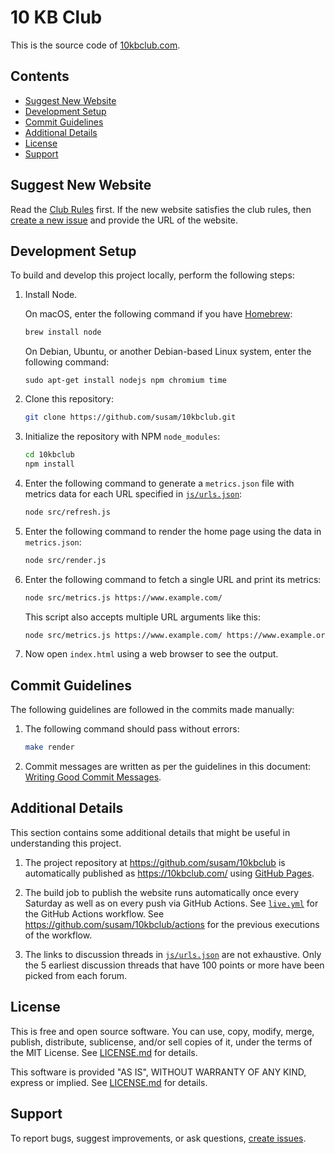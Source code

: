 10 KB Club
==========

This is the source code of [10kbclub.com][website].

[website]: https://10kbclub.com/


Contents
--------

* [Suggest New Website](#suggest-new-website)
* [Development Setup](#development-setup)
* [Commit Guidelines](#commit-guidelines)
* [Additional Details](#additional-details)
* [License](#license)
* [Support](#support)


Suggest New Website
-------------------

Read the [Club Rules][rules] first. If the new website satisfies the
club rules, then [create a new issue][new issue] and provide the URL of
the website.

[rules]: https://10kbclub.com/#club-rules
[new issue]: https://github.com/susam/10kbclub/issues/new


Development Setup
-----------------

To build and develop this project locally, perform the following steps:

 1. Install Node.

    On macOS, enter the following command if you have
    [Homebrew](https://brew.sh):

    ```sh
    brew install node
    ```

    On Debian, Ubuntu, or another Debian-based Linux system, enter the
    following command:

    ```
    sudo apt-get install nodejs npm chromium time
    ```

 2. Clone this repository:

    ```sh
    git clone https://github.com/susam/10kbclub.git
    ```

 3. Initialize the repository with NPM `node_modules`:

    ```sh
    cd 10kbclub
    npm install
    ```

 4. Enter the following command to generate a `metrics.json` file with
    metrics data for each URL specified in [`js/urls.json`]:

    ```sh
    node src/refresh.js
    ```

 5. Enter the following command to render the home page using the data
    in `metrics.json`:

    ```sh
    node src/render.js
    ```

 6. Enter the following command to fetch a single URL and print its
    metrics:

    ```sh
    node src/metrics.js https://www.example.com/
    ```

    This script also accepts multiple URL arguments like this:

    ```sh
    node src/metrics.js https://www.example.com/ https://www.example.org/
    ```

 7. Now open `index.html` using a web browser to see the output.


Commit Guidelines
-----------------

The following guidelines are followed in the commits made manually:

 1. The following command should pass without errors:

    ```sh
    make render
    ```

 2. Commit messages are written as per the guidelines in this document:
    [Writing Good Commit Messages][commit-conventions].

[commit-conventions]: https://github.com/erlang/otp/wiki/Writing-good-commit-messages


Additional Details
------------------

This section contains some additional details that might be useful in
understanding this project.

 1. The project repository at https://github.com/susam/10kbclub is
    automatically published as https://10kbclub.com/ using [GitHub
    Pages][gh-pages].

 2. The build job to publish the website runs automatically once every
    Saturday as well as on every push via GitHub Actions. See
    [`live.yml`] for the GitHub Actions workflow. See
    https://github.com/susam/10kbclub/actions for the previous
    executions of the workflow.

 3. The links to discussion threads in [`js/urls.json`] are not
    exhaustive. Only the 5 earliest discussion threads that have
    100 points or more have been picked from each forum.

[`live.yml`]: .github/workflows/live.yml
[`js/urls.json`]: js/urls.json
[gh-pages]: https://pages.github.com/
[actions]: https://github.com/susam/10kbclub/actions


License
-------

This is free and open source software. You can use, copy, modify,
merge, publish, distribute, sublicense, and/or sell copies of it,
under the terms of the MIT License. See [LICENSE.md][L] for details.

This software is provided "AS IS", WITHOUT WARRANTY OF ANY KIND,
express or implied. See [LICENSE.md][L] for details.

[L]: LICENSE.md


Support
-------

To report bugs, suggest improvements, or ask questions,
[create issues][ISSUES].

[ISSUES]: https://github.com/susam/10kbclub/issues
